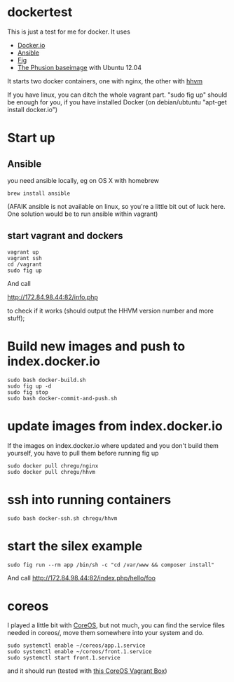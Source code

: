 # dockertest

This is just a test for me for docker. It uses

- [Docker.io](https://www.docker.io/) 
- [Ansible](http://www.ansible.com/home)
- [Fig](http://orchardup.github.io/fig/)
- [The Phusion baseimage](https://github.com/phusion/baseimage-docker) with Ubuntu 12.04

It starts two docker containers, one with nginx, the other with [hhvm](http://hhvm.com/)

If you have linux, you can ditch the whole vagrant part. "sudo fig up" should be enough for you, if you have installed Docker (on debian/ubtuntu "apt-get install docker.io")


# Start up

## Ansible

you need ansible locally, eg on OS X with homebrew
````
brew install ansible
````

(AFAIK ansible is not available on linux, so you're a little bit out of luck here. One solution would be to run ansible within vagrant)


## start vagrant and dockers

````
vagrant up
vagrant ssh
cd /vagrant
sudo fig up
````

And call

http://172.84.98.44:82/info.php

to check if it works (should output the HHVM version number and more stuff);

# Build new images and push to index.docker.io

````
sudo bash docker-build.sh
sudo fig up -d
sudo fig stop
sudo bash docker-commit-and-push.sh
````

# update images from index.docker.io

If the images on index.docker.io where updated and you don't build them yourself, you have to pull them before running fig up

````
sudo docker pull chregu/nginx
sudo docker pull chregu/hhvm
````

# ssh into running containers

````
sudo bash docker-ssh.sh chregu/hhvm
````

# start the silex example

````
sudo fig run --rm app /bin/sh -c "cd /var/www && composer install"
````

And call http://172.84.98.44:82/index.php/hello/foo

# coreos

I played a little bit with [CoreOS](https://coreos.com/), but not much, you can find the service files needed in coreos/, move them somewhere into your system and do.

````
sudo systemctl enable ~/coreos/app.1.service
sudo systemctl enable ~/coreos/front.1.service
sudo systemctl start front.1.service
````
and it should run (tested with [this CoreOS Vagrant Box](https://github.com/coreos/coreos-vagrant))
